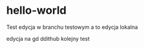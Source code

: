 # hello-world
Test 
edycja w branchu testowym
a to edycja lokalna

edycja na gd ddithub 
kolejny test